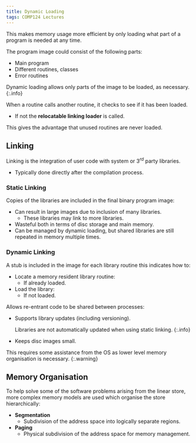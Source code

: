 ```yaml
---
title: Dynamic Loading
tags: COMP124 Lectures
---
```

This makes memory usage more efficient by only loading what part of a program is needed at any time.

The program image could consist of the following parts:

* Main program
* Different routines, classes
* Error routines

Dynamic loading allows only parts of the image to be loaded, as necessary.
{:.info}

When a routine calls another routine, it checks to see if it has been loaded.

* If not the **relocatable linking loader** is called.

This gives the advantage that unused routines are never loaded.

## Linking
Linking is the integration of user code with system or 3$^{rd}$ party libraries.

* Typically done directly after the compilation process.

### Static Linking
Copies of the libraries are included in the final binary program image:

* Can result in large images due to inclusion of many libraries.
	* These libraries may link to more libraries.
* Wasteful both in terms of disc storage and main memory.
* Can be managed by dynamic loading, but shared libraries are still repeated in memory multiple times.

### Dynamic Linking
A stub is included in the image for each library routine this indicates how to:

* Locate a memory resident library routine:
	* If already loaded.
* Load the library:
	* If not loaded.

Allows re-entrant code to be shared between processes:

* Supports library updates (including versioning).
	
	Libraries are not automatically updated when using static linking.
	{:.info}
* Keeps disc images small.

This requires some assistance from the OS as lower level memory organisation is necessary.
{:.warning}

## Memory Organisation
To help solve some of the software problems arising from the linear store, more complex memory models are used which organise the store hierarchically:

* **Segmentation**
	* Subdivision of the address space into logically separate regions.
* **Paging**
	* Physical subdivision of the address space for memory management.

